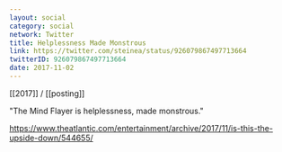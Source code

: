 ```yaml
---
layout: social
category: social
network: Twitter
title: Helplessness Made Monstrous
link: https://twitter.com/steinea/status/926079867497713664
twitterID: 926079867497713664
date: 2017-11-02
---
```


[[2017]] / [[posting]]

"The Mind Flayer is helplessness, made monstrous."

<https://www.theatlantic.com/entertainment/archive/2017/11/is-this-the-upside-down/544655/>
